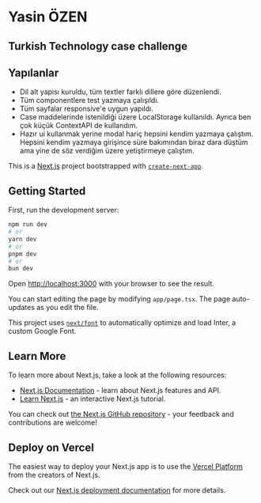 # Yasin ÖZEN
## Turkish Technology case challenge

## Yapılanlar



- Dil alt yapısı kuruldu, tüm textler farklı dillere göre düzenlendi.
- Tüm componentlere test yazmaya çalışıldı.
- Tüm sayfalar responsive'e uygun yapıldı.
- Case maddelerinde istenildiği üzere LocalStorage kullanıldı. Ayrıca ben çok küçük ContextAPI de kullandım.
- Hazır ui kullanmak yerine modal hariç hepsini kendim yazmaya çalıştım. Hepsini kendim yazmaya girişince süre bakımından biraz dara düştüm ama yine de söz verdiğim üzere yetiştirmeye çalıştım.

This is a [Next.js](https://nextjs.org/) project bootstrapped with [`create-next-app`](https://github.com/vercel/next.js/tree/canary/packages/create-next-app).

## Getting Started

First, run the development server:

```bash
npm run dev
# or
yarn dev
# or
pnpm dev
# or
bun dev
```

Open [http://localhost:3000](http://localhost:3000) with your browser to see the result.

You can start editing the page by modifying `app/page.tsx`. The page auto-updates as you edit the file.

This project uses [`next/font`](https://nextjs.org/docs/basic-features/font-optimization) to automatically optimize and load Inter, a custom Google Font.

## Learn More

To learn more about Next.js, take a look at the following resources:

- [Next.js Documentation](https://nextjs.org/docs) - learn about Next.js features and API.
- [Learn Next.js](https://nextjs.org/learn) - an interactive Next.js tutorial.

You can check out [the Next.js GitHub repository](https://github.com/vercel/next.js/) - your feedback and contributions are welcome!

## Deploy on Vercel

The easiest way to deploy your Next.js app is to use the [Vercel Platform](https://vercel.com/new?utm_medium=default-template&filter=next.js&utm_source=create-next-app&utm_campaign=create-next-app-readme) from the creators of Next.js.

Check out our [Next.js deployment documentation](https://nextjs.org/docs/deployment) for more details.
